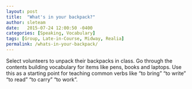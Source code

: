 ```yaml
---
layout: post
title:  "What's in your backpack?"
author: sleteam
date:   2015-07-24 12:00:50 -0400
categories: [Speaking, Vocabulary]
tags: [Group, Late-in-Course, Midway, Realia]
permalink: /whats-in-your-backpack/
---
```

Select volunteers to unpack their backpacks in class. Go through the contents building vocabulary for items like pens, books and laptops. Use this as a starting point for teaching common verbs like “to bring” “to write” “to read” “to carry” “to work”.